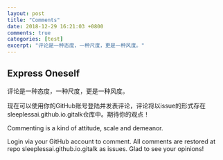 ```yaml
---
layout: post
title: "Comments"
date: 2018-12-29 16:21:03 +0800
comments: true
categories: [test]
excerpt: "评论是一种态度，一种尺度，更是一种风度。"
---
```


## Express Oneself

评论是一种态度，一种尺度，更是一种风度。

现在可以使用你的GitHub账号登陆并发表评论，评论将以issue的形式存在sleeplessai.github.io.gitalk仓库中。期待你的观点！

Commenting is a kind of attitude, scale and demeanor.

Login via your GitHub account to comment. All comments are restored at repo sleeplessai.github.io.gitalk as issues. Glad to see your opinions!
